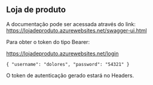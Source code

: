 ## Loja de produto

A documentação pode ser acessada através do link: https://lojadeproduto.azurewebsites.net/swagger-ui.html

Para obter o token do tipo Bearer:

https://lojadeproduto.azurewebsites.net/login

``{
	"username": "dolores",
	"password": "54321"
}
``

O token de autenticação gerado estará no Headers.

